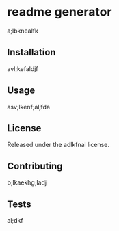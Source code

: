 
  # readme generator

  a;lbknealfk

  ## Installation 
  
  avl;kefaldjf

  ## Usage
  
  asv;lkenf;aljfda

  ## License 
  
  Released under the adlkfnal license.

  ## Contributing 
  
  b;lkaekhg;ladj

  ## Tests 
  
  al;dkf